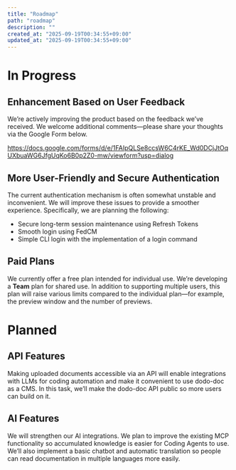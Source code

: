 ```yaml
---
title: "Roadmap"
path: "roadmap"
description: ""
created_at: "2025-09-19T00:34:55+09:00"
updated_at: "2025-09-19T00:34:55+09:00"
---
```


# In Progress

## Enhancement Based on User Feedback

We’re actively improving the product based on the feedback we’ve received.
We welcome additional comments—please share your thoughts via the Google Form below.

https://docs.google.com/forms/d/e/1FAIpQLSe8ccsW6C4rKE_Wd0DCjJtOqUXbuaWG6JfgUqKo6B0p2Z0-mw/viewform?usp=dialog

## More User-Friendly and Secure Authentication
The current authentication mechanism is often somewhat unstable and inconvenient.
We will improve these issues to provide a smoother experience.
Specifically, we are planning the following:

* Secure long-term session maintenance using Refresh Tokens
* Smooth login using FedCM
* Simple CLI login with the implementation of a login command


## Paid Plans

We currently offer a free plan intended for individual use.
We’re developing a **Team** plan for shared use. In addition to supporting multiple users, this plan will raise various limits compared to the individual plan—for example, the preview window and the number of previews.

# Planned

## API Features

Making uploaded documents accessible via an API will enable integrations with LLMs for coding automation and make it convenient to use dodo-doc as a CMS.
In this task, we’ll make the dodo-doc API public so more users can build on it.

## AI Features

We will strengthen our AI integrations. We plan to improve the existing MCP functionality so accumulated knowledge is easier for Coding Agents to use.
We’ll also implement a basic chatbot and automatic translation so people can read documentation in multiple languages more easily.
